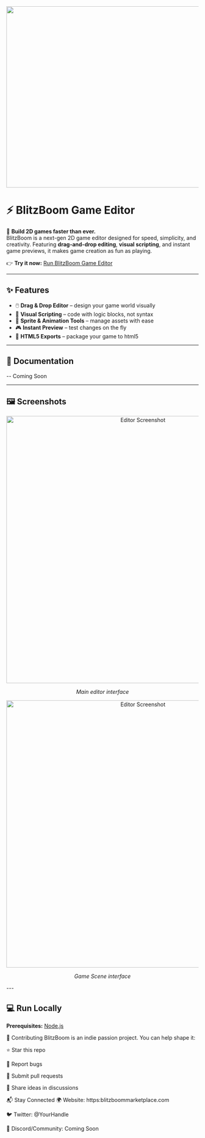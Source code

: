<div align="center">
  <img width="1200" height="475" alt="BlitzBoom Banner" src="https://private-user-images.githubusercontent.com/187049018/492008269-3ae09ea8-83f0-4dce-b852-30855fae7843.png?jwt=eyJ0eXAiOiJKV1QiLCJhbGciOiJIUzI1NiJ9.eyJpc3MiOiJnaXRodWIuY29tIiwiYXVkIjoicmF3LmdpdGh1YnVzZXJjb250ZW50LmNvbSIsImtleSI6ImtleTUiLCJleHAiOjE3NTg0NDUxOTAsIm5iZiI6MTc1ODQ0NDg5MCwicGF0aCI6Ii8xODcwNDkwMTgvNDkyMDA4MjY5LTNhZTA5ZWE4LTgzZjAtNGRjZS1iODUyLTMwODU1ZmFlNzg0My5wbmc_WC1BbXotQWxnb3JpdGhtPUFXUzQtSE1BQy1TSEEyNTYmWC1BbXotQ3JlZGVudGlhbD1BS0lBVkNPRFlMU0E1M1BRSzRaQSUyRjIwMjUwOTIxJTJGdXMtZWFzdC0xJTJGczMlMkZhd3M0X3JlcXVlc3QmWC1BbXotRGF0ZT0yMDI1MDkyMVQwODU0NTBaJlgtQW16LUV4cGlyZXM9MzAwJlgtQW16LVNpZ25hdHVyZT0wZTQ3YTlhNjQwYmE4ZjgwMzQ1NjA2MTdmZmQ5ZjdjNmM3ZjQyMjM2ZTA2N2E2MGM5YTg4NTc5YzhhZDRmMWRjJlgtQW16LVNpZ25lZEhlYWRlcnM9aG9zdCJ9.UTuUXpGwhtZdn6RK_qmz7kxZWgtopwd42_ViJmfrLgs" />
</div>

# ⚡ BlitzBoom Game Editor

🚀 **Build 2D games faster than ever.**  
BlitzBoom is a next-gen 2D game editor designed for speed, simplicity, and creativity. Featuring **drag-and-drop editing**, **visual scripting**, and instant game previews, it makes game creation as fun as playing.  

👉 **Try it now:** [Run BlitzBoom Game Editor](https://blitzboom-game-engine-last-update-v1-19-992057641660.us-west1.run.app)  

---

## ✨ Features

- 🖱️ **Drag & Drop Editor** – design your game world visually  
- 🧩 **Visual Scripting** – code with logic blocks, not syntax  
- 🎨 **Sprite & Animation Tools** – manage assets with ease  
- 🎮 **Instant Preview** – test changes on the fly  
- 🚀 **HTML5 Exports** – package your game to html5  

---

## 📖 Documentation

-- Coming Soon

---

## 🖼 Screenshots

<div align="center">
  <img src="https://private-user-images.githubusercontent.com/187049018/492006651-aec68315-ab0d-4390-b60c-ab636b054ae5.png?jwt=eyJ0eXAiOiJKV1QiLCJhbGciOiJIUzI1NiJ9.eyJpc3MiOiJnaXRodWIuY29tIiwiYXVkIjoicmF3LmdpdGh1YnVzZXJjb250ZW50LmNvbSIsImtleSI6ImtleTUiLCJleHAiOjE3NTg0NDU4MjUsIm5iZiI6MTc1ODQ0NTUyNSwicGF0aCI6Ii8xODcwNDkwMTgvNDkyMDA2NjUxLWFlYzY4MzE1LWFiMGQtNDM5MC1iNjBjLWFiNjM2YjA1NGFlNS5wbmc_WC1BbXotQWxnb3JpdGhtPUFXUzQtSE1BQy1TSEEyNTYmWC1BbXotQ3JlZGVudGlhbD1BS0lBVkNPRFlMU0E1M1BRSzRaQSUyRjIwMjUwOTIxJTJGdXMtZWFzdC0xJTJGczMlMkZhd3M0X3JlcXVlc3QmWC1BbXotRGF0ZT0yMDI1MDkyMVQwOTA1MjVaJlgtQW16LUV4cGlyZXM9MzAwJlgtQW16LVNpZ25hdHVyZT1hMTlmYmIyNDUwOTUyNjc0ODkxMjBiNmM2YjBjZjFlZDVmODY3YWUyNjFjZGY1M2UwMDNjNGEzNTc0NWY2NGVhJlgtQW16LVNpZ25lZEhlYWRlcnM9aG9zdCJ9.ZQMnsPnZdeXZ_pLEwcvMHNepUNGZNQ_FPtxNa8qXxo0" width="700" alt="Editor Screenshot" />
  <p><em>Main editor interface</em></p>
</div>
</div>
<div align="center">
<img src="https://private-user-images.githubusercontent.com/187049018/492009022-4300bbdc-1b68-48c5-91ad-5273399045c6.png?jwt=eyJ0eXAiOiJKV1QiLCJhbGciOiJIUzI1NiJ9.eyJpc3MiOiJnaXRodWIuY29tIiwiYXVkIjoicmF3LmdpdGh1YnVzZXJjb250ZW50LmNvbSIsImtleSI6ImtleTUiLCJleHAiOjE3NTg0NDU4MjUsIm5iZiI6MTc1ODQ0NTUyNSwicGF0aCI6Ii8xODcwNDkwMTgvNDkyMDA5MDIyLTQzMDBiYmRjLTFiNjgtNDhjNS05MWFkLTUyNzMzOTkwNDVjNi5wbmc_WC1BbXotQWxnb3JpdGhtPUFXUzQtSE1BQy1TSEEyNTYmWC1BbXotQ3JlZGVudGlhbD1BS0lBVkNPRFlMU0E1M1BRSzRaQSUyRjIwMjUwOTIxJTJGdXMtZWFzdC0xJTJGczMlMkZhd3M0X3JlcXVlc3QmWC1BbXotRGF0ZT0yMDI1MDkyMVQwOTA1MjVaJlgtQW16LUV4cGlyZXM9MzAwJlgtQW16LVNpZ25hdHVyZT00ZDYwOGI5ZTllOTBjNTkxOTVhYzg1ZTI0NWY0ODZhMGIyMzZmNDFhMDA3NWIwOGVkNzdjZGNhY2UwMGQwM2FkJlgtQW16LVNpZ25lZEhlYWRlcnM9aG9zdCJ9.WKsHoKKxF_WZZeXqkStzsUM7zl2ZgUoX7vL-3LLdFLo" width="700" alt="Editor Screenshot" />
   <p><em>Game Scene interface</em></p>
</div>
---

## 💻 Run Locally

**Prerequisites:** [Node.js](https://nodejs.org/)  

🙌 Contributing
BlitzBoom is an indie passion project. You can help shape it:

⭐ Star this repo

🐛 Report bugs

🔧 Submit pull requests

💬 Share ideas in discussions

📬 Stay Connected
🌍 Website: https:blitzboommarketplace.com

🐦 Twitter: @YourHandle

💬 Discord/Community: Coming Soon
